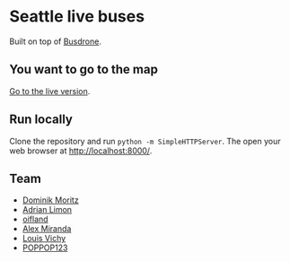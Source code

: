 # Seattle live buses

Built on top of [Busdrone](https://github.com/afiler/busdrone/).

## You want to go to the map

[Go to the live version](https://domoritz.github.com/live-bus-seattle).

## Run locally

Clone the repository and run `python -m SimpleHTTPServer`. The open your web browser at [http://localhost:8000/](localhost:8000/).

## Team

* [Dominik Moritz](https://github.com/domoritz)
* [Adrian Limon](https://github.com/alimon808)
* [oifland](https://github.com/oifland)
* [Alex Miranda](https://github.com/amiranda222)
* [Louis Vichy](https://github.com/louisgv)
* [POPPOP123](https://github.com/POPPOP123)
